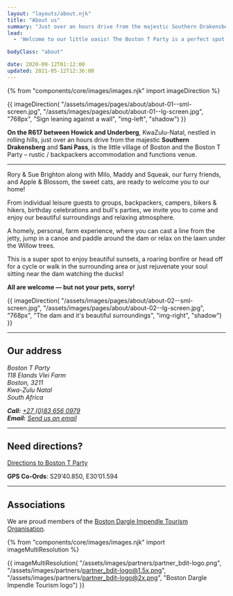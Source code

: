 ```yaml
---
layout: "layouts/about.njk"
title: "About us"
summary: "Just over an hours drive from the majestic Southern Drakensberg and Sani Pass, is the little village of Boston and the Boston T Party – rustic / backpackers accommodation and functions venue."
lead:
  - 'Welcome to our little oasis! The Boston T Party is a perfect spot if you need <a href="/accommodation">somewhere to stay</a> or an authentic <a href="/venue-hire">venue to hold your function</a>.'

bodyClass: "about"

date: 2020-09-12T01:12:00
updated: 2021-05-12T12:36:00
---
```


{% from "components/core/images/images.njk" import imageDirection %}

{{ imageDirection(
  "/assets/images/pages/about/about-01--sml-screen.jpg",
  "/assets/images/pages/about/about-01--lg-screen.jpg",
  "768px",
  "Sign leaning against a wall",
  "img-left",
  "shadow")
}}

**On the R617 between Howick and Underberg**, KwaZulu-Natal, nestled in rolling hills, just over an hours drive from the majestic **Southern Drakensberg** and **Sani Pass**, is the little village of Boston and the Boston T Party – rustic / backpackers accommodation and functions venue.

---

Rory & Sue Brighton along with Milo, Maddy and Squeak, our furry friends, and Apple & Blossom, the sweet cats, are ready to welcome you to our home!

From individual leisure guests to groups, backpackers, campers, bikers & hikers, birthday celebrations and bull's parties, we invite you to come and enjoy our beautiful surroundings and relaxing atmosphere.

A homely, personal, farm experience, where you can cast a line from the jetty, jump in a canoe and paddle around the dam or relax on the lawn under the Willow trees.

This is a super spot to enjoy beautiful sunsets, a roaring bonfire or head off for a cycle or walk in the surrounding area or just rejuvenate your soul sitting near the dam watching the ducks!

**All are welcome &mdash; but not your pets, sorry!**

{{ imageDirection(
  "/assets/images/pages/about/about-02--sml-screen.jpg",
  "/assets/images/pages/about/about-02--lg-screen.jpg",
  "768px",
  "The dam and it's beautiful surroundings",
  "img-right",
  "shadow")
}}

---

## Our address

<address>

Boston T Party   
118 Elands Vlei Farm  
Boston, 3211  
Kwa-Zulu Natal  
South Africa

**Call:** <a href="tel:27-83-6560979" rel="nofollow">+27 (0)83 656 0979</a>  
**Email:** [Send us an email][1]

</address>

---
## Need directions?

[Directions to Boston T Party][2]

**GPS Co-Ords**: S29&rsquo;40.850, E30&rsquo;01.594

---

## Associations

We are proud members of the [Boston Dargle Impendle Tourism Organisation][3].

{% from "components/core/images/images.njk" import imageMultiResolution %}

{{ imageMultiResolution(
  "/assets/images/partners/partner_bdit-logo.png",
  "/assets/images/partners/partner_bdit-logo@1.5x.png",
  "/assets/images/partners/partner_bdit-logo@2x.png",
  "Boston Dargle Impendle Tourism logo")
}}

[1]: /contact
[2]: /contact/directions
[3]: https://bditourism.co.za/
